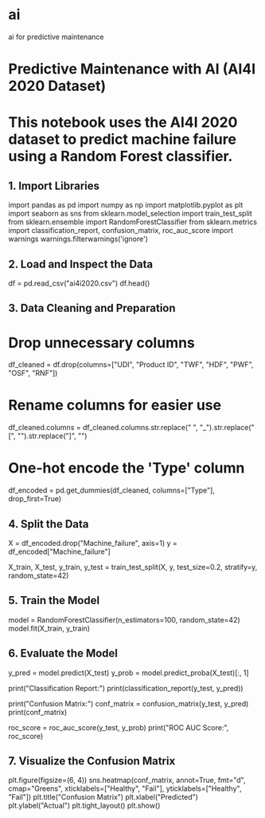 # ai
ai for predictive maintenance
# Predictive Maintenance with AI (AI4I 2020 Dataset)
# This notebook uses the AI4I 2020 dataset to predict machine failure using a Random Forest classifier.

## 1. Import Libraries
import pandas as pd
import numpy as np
import matplotlib.pyplot as plt
import seaborn as sns
from sklearn.model_selection import train_test_split
from sklearn.ensemble import RandomForestClassifier
from sklearn.metrics import classification_report, confusion_matrix, roc_auc_score
import warnings
warnings.filterwarnings('ignore')

## 2. Load and Inspect the Data
df = pd.read_csv("ai4i2020.csv")
df.head()

## 3. Data Cleaning and Preparation
# Drop unnecessary columns
df_cleaned = df.drop(columns=["UDI", "Product ID", "TWF", "HDF", "PWF", "OSF", "RNF"])

# Rename columns for easier use
df_cleaned.columns = df_cleaned.columns.str.replace(" ", "_").str.replace("[", "").str.replace("]", "")

# One-hot encode the 'Type' column
df_encoded = pd.get_dummies(df_cleaned, columns=["Type"], drop_first=True)

## 4. Split the Data
X = df_encoded.drop("Machine_failure", axis=1)
y = df_encoded["Machine_failure"]

X_train, X_test, y_train, y_test = train_test_split(X, y, test_size=0.2, stratify=y, random_state=42)

## 5. Train the Model
model = RandomForestClassifier(n_estimators=100, random_state=42)
model.fit(X_train, y_train)

## 6. Evaluate the Model
y_pred = model.predict(X_test)
y_prob = model.predict_proba(X_test)[:, 1]

print("Classification Report:")
print(classification_report(y_test, y_pred))

print("Confusion Matrix:")
conf_matrix = confusion_matrix(y_test, y_pred)
print(conf_matrix)

roc_score = roc_auc_score(y_test, y_prob)
print("ROC AUC Score:", roc_score)

## 7. Visualize the Confusion Matrix
plt.figure(figsize=(6, 4))
sns.heatmap(conf_matrix, annot=True, fmt="d", cmap="Greens", xticklabels=["Healthy", "Fail"], yticklabels=["Healthy", "Fail"])
plt.title("Confusion Matrix")
plt.xlabel("Predicted")
plt.ylabel("Actual")
plt.tight_layout()
plt.show()
